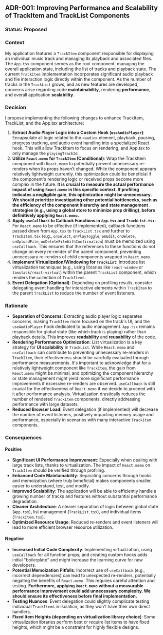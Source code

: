 ## ADR-001: Improving Performance and Scalability of TrackItem and TrackList Components

### Status: Proposed

### Context

My application features a `TrackItem` component responsible for displaying an individual music track and managing its playback and associated files. The `App.tsx` component serves as the root component, managing the overall application state, including the list of tracks and playback state. The current `TrackItem` implementation incorporates significant audio playback and file interaction logic directly within the component. As the number of tracks in the `TrackList` grows, and as new features are developed, concerns arise regarding code **maintainability**, rendering **performance**, and overall application **scalability**.

### Decision

I propose implementing the following changes to enhance TrackItem, TrackList, and the App.tsx architecture:

1.  **Extract Audio Player Logic into a Custom Hook (`useAudioPlayer`)**: Encapsulate all logic related to the `<audio>` element, playback, pausing, progress tracking, and audio event handling into a specialized React hook. This will allow TrackItem to focus on rendering, and App.tsx to only manage the `playingTrackId`.
2.  **Utilize `React.memo` for `TrackItem` (Conditional)**: Wrap the TrackItem component with `React.memo` to potentially prevent unnecessary re-renders when its props haven't changed. While the component appears relatively lightweight currently, this optimization could be beneficial if the component's rendering logic or received props become more complex in the future. **It is crucial to measure the actual performance impact of using `React.memo` in this specific context. If profiling indicates a negligible gain, this optimization might be unnecessary. We should prioritize investigating other potential bottlenecks, such as the efficiency of the component hierarchy and state management strategies (e.g., using a global store to minimize prop drilling), before definitively applying `React.memo`.**
3.  **Apply `useCallback` to Callback Functions in `App.tsx` and `TrackList.tsx`**: For `React.memo` to be effective (if implemented), callback functions passed down from `App.tsx` to `TrackList.tsx` and further to `TrackItem.tsx` (e.g., `onSelect`, `onPlayToggle`, `onEdit`, `onDelete`, `onUploadFile`, `onDeleteFileWithConfirmation`) must be memoized using `useCallback`. This ensures that the references to these functions do not change on every re-render of the parent component, preventing unnecessary re-renders of child components wrapped in `React.memo`.
4.  **Implement Virtualization/Windowing for `TrackList`**: Introduce list virtualization techniques (e.g., using libraries like `react-window` or `tanstack/react-virtual`) within the parent `TrackList` component, which renders the collection of `TrackItem`s.
5.  **Event Delegation (Optional)**: Depending on profiling results, consider delegating event handling for interactive elements within `TrackItem` to the parent `TrackList` to reduce the number of event listeners.

### Rationale

- **Separation of Concerns**: Extracting audio player logic separates concerns, making `TrackItem` more focused on the track's UI, and the `useAudioPlayer` hook dedicated to audio management. `App.tsx` remains responsible for global state (like which track is playing) rather than playback details. This improves **readability** and **reusability** of the code.
- **Rendering Performance Optimization**: List virtualization is a key strategy for **UI scalability** in `TrackList`. While `React.memo` and `useCallback` can contribute to preventing unnecessary re-renders in `TrackItem`, their effectiveness should be carefully evaluated through performance measurements. It's important to acknowledge that for a relatively lightweight component like `TrackItem`, the gain from `React.memo` might be minimal, and optimizing the component hierarchy or state management might yield more significant performance improvements if excessive re-renders are observed. `useCallback` is still crucial for the effectiveness of `React.memo` if we decide to proceed with it after performance analysis. Virtualization drastically reduces the number of rendered `TrackItem` components, directly addressing performance with large datasets.
- **Reduced Browser Load**: Event delegation (if implemented) will decrease the number of event listeners, positively impacting memory usage and performance, especially in scenarios with many interactive `TrackItem` components.

### Consequences

#### Positive

- **Significant UI Performance Improvement**: Especially when dealing with large track lists, thanks to virtualization. The impact of `React.memo` on `TrackItem` should be verified through profiling.
- **Enhanced Code Maintainability**: Separating concerns through hooks and memoization (where truly beneficial) makes components smaller, easier to understand, test, and modify.
- **Improved Scalability**: The application will be able to efficiently handle a growing number of tracks and features without substantial performance degradation.
- **Cleaner Architecture**: A clearer separation of logic between global state (`App.tsx`), list management (`TrackList.tsx`), and individual items (`TrackItem.tsx`).
- **Optimized Resource Usage**: Reduced re-renders and event listeners will lead to more efficient browser resource utilization.

#### Negative

- **Increased Initial Code Complexity**: Implementing virtualization, using `useCallback` for all function props, and creating custom hooks adds initial "boilerplate" and might increase the learning curve for new developers.
- **Potential Memoization Pitfalls**: Incorrect use of `useCallback` (e.g., incorrect dependencies) can lead to unexpected re-renders, potentially negating the benefits of `React.memo`. This requires careful attention and testing. **Furthermore, applying `React.memo` without a measurable performance improvement could add unnecessary complexity. We should ensure its effectiveness before final implementation.**
- **Testing Nuances**: Event delegation could slightly complicate testing individual `TrackItem`s in isolation, as they won't have their own direct handlers.
- **Fixed Item Heights (depending on virtualization library choice)**: Some virtualization libraries perform best or require list items to have fixed heights, which might be a constraint for highly flexible designs.
